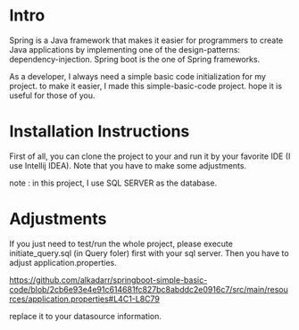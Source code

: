 # Intro
Spring is a Java framework that makes it easier for programmers to create Java applications by 
implementing one of the design-patterns: dependency-injection.
Spring boot is the one of Spring frameworks.

As a developer, I always need a simple basic code initialization for my project. to make it easier,
I made this simple-basic-code project. hope it is useful for those of you.

# Installation Instructions
First of all, you can clone the project to your and run it by your favorite IDE (I use Intellij IDEA).
Note that you have to make some adjustments.

note : in this project, I use SQL SERVER as the database.

# Adjustments
If you just need to test/run the whole project, please execute initiate_query.sql (in Query foler) first with your sql server.
Then you have to adjust application.properties.

https://github.com/alkadarr/springboot-simple-basic-code/blob/2cb6e93e4e91c614681fc827bc8abddc2e0916c7/src/main/resources/application.properties#L4C1-L8C79

replace it to your datasource information.
